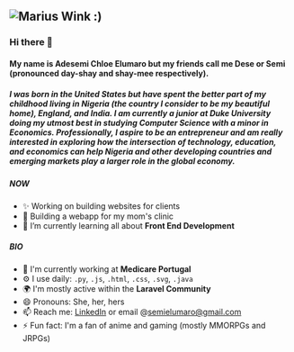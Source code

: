 
![Marius Wink :)](https://c.tenor.com/X0W5o0qtnbcAAAAd/marius-tears-of-themis.gif)
---

### Hi there 👋

#### My name is Adesemi Chloe Elumaro but my friends call me Dese or Semi (pronounced day-shay and shay-mee respectively).  


##### I was born in the United States but have spent the better part of my childhood living in Nigeria (the country I consider to be my beautiful home), England, and India. I am currently a junior at Duke University doing my utmost best in studying Computer Science with a minor in Economics. Professionally, I aspire to be an entrepreneur and am really interested in exploring how the intersection of technology, education, and economics can help Nigeria and other developing countries and emerging markets play a larger role in the global economy. 

##### NOW

- ✨ Working on building websites for clients
- 🧱 Building a webapp for my mom's clinic
- 🌱 I’m currently learning all about **Front End Development**


##### BIO

- 🏢 I'm currently working at **Medicare Portugal**
- ⚙️ I use daily: `.py`, `.js`, `.html`, `.css`, `.svg`, `.java`
- 🌍 I'm mostly active within the **Laravel Community**
- 😄 Pronouns: She, her, hers
- 📫 Reach me: [LinkedIn](https://www.linkedin.com/in/adesemicelumaro/) or email @semielumaro@gmail.com
- ⚡️ Fun fact: I'm a fan of anime and gaming (mostly MMORPGs and JRPGs)
